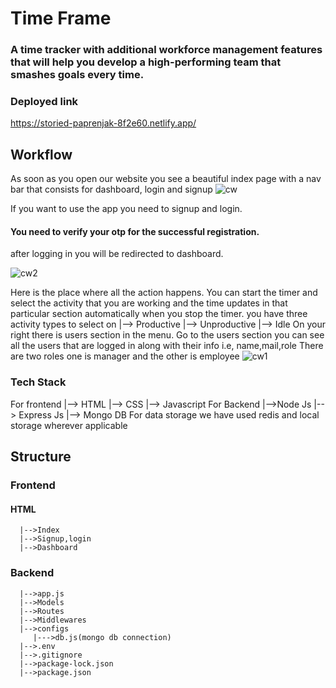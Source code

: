 # Time Frame

### A time tracker with additional workforce management features that will help you develop a high-performing team that smashes goals every time.

### Deployed link
https://storied-paprenjak-8f2e60.netlify.app/

## Workflow

As soon as you open our website you see a beautiful index page with a nav bar that consists for dashboard, login and signup
![cw](https://user-images.githubusercontent.com/114225283/229430871-5cf1c5a4-99c4-41f1-9815-82afb2763890.png)


If you want to use the app you need to signup and login.
#### You need to verify your otp for the successful registration.
after  logging in you will be redirected to dashboard.

![cw2](https://user-images.githubusercontent.com/114225283/229429645-27e3a4e2-0221-43c5-8394-1dec4893ba70.png)



Here is the place where all the action happens.
You can start the timer and select the activity that you are working and the time updates in that particular section automatically when you stop the timer.
you have three activity types to select on 
  |--> Productive
  |--> Unproductive
  |--> Idle
On your right there is users section in the menu.
Go to the users section you can see all the users that are logged in along with their info i.e, name,mail,role
There are two roles one is manager and the other is employee
![cw1](https://user-images.githubusercontent.com/114225283/229429431-8d5fa54b-a302-4ed8-bf3e-832cd0d751d2.png)


### Tech Stack

For frontend
   |--> HTML
   |--> CSS
   |--> Javascript
For Backend
   |-->Node Js
   |--> Express Js
   |--> Mongo DB
For data storage we have used redis and local storage wherever applicable 


## Structure
### Frontend
#### HTML
      |-->Index
      |-->Signup,login
      |-->Dashboard
     
 
### Backend
      |-->app.js
      |-->Models
      |-->Routes
      |-->Middlewares
      |-->configs
         |--->db.js(mongo db connection)
      |-->.env
      |-->.gitignore
      |-->package-lock.json
      |-->package.json
